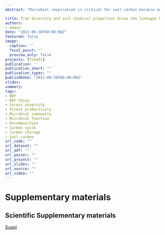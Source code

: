 ```yaml
---
abstract: "Microbial respiration is critical for soil carbon balance and ecosystem functioning. Previous studies suggest that plant diversity influences soil microbial communities and their respiration. Yet, the linkages between tree diversity, microbial biomass, microbial diversity, and microbial functioning have rarely been explored. In this study, we measured two microbial functions (microbial physiological potential, and microbial respiration), together with microbial biomass, microbial taxonomic and functional profiles, and soil chemical properties in a tree diversity experiment in South China, to disentangle how tree diversity affects microbial respiration through the modifications of the microbial community. Our analyses show a significant positive effect of tree diversity on microbial biomass (+25% from monocultures to 24-species plots), bacterial diversity (+12%), and physiological potential (+12%). In addition, microbial biomass and physiological potential, but not microbial diversity, were identified as the key drivers of microbial respiration. Although soil chemical properties strongly modulated soil microbial community, tree diversity increased soil microbial respiration by increasing microbial biomass rather than changing microbial taxonomic or functional diversity. Overall, our findings suggest a prevalence of microbial biomass over diversity in controlling soil carbon dynamics."

title: Tree diversity and soil chemical properties drive the linkages between soil microbial community and ecosystem functioning
authors:
- admin
date: "2021-09-30T00:00:00Z"
featured: false
image:
  caption: ''
  focal_point: ""
  preview_only: false
projects: [TreeDi]
publication: ''
publication_short: ""
publication_types: ""
publishDate: "2021-09-30T00:00:00Z"
slides: 
summary: 
tags:
- BEF
- BEF China
- Forest diversity
- Forest productivity
- Microbial community
- Microbial function
- Decomposition
- Carbon cycle
- Carbon storage
- Soil carbon
url_code: ""
url_dataset: ""
url_pdf: ""
url_poster: ""
url_project: ""
url_slides: ""
url_source: ""
url_video: ""
---
```


# Supplementary materials

## Scientific Supplementary materials

[Suppl](Beugnon-Remy-thesis-appendix.pdf)

